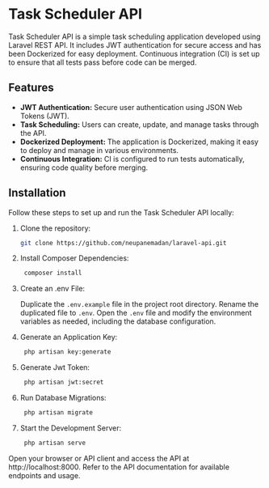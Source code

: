 # Task Scheduler API

Task Scheduler API is a simple task scheduling application developed using Laravel REST API. It includes JWT authentication for secure access and has been Dockerized for easy deployment. Continuous integration (CI) is set up to ensure that all tests pass before code can be merged.

## Features
- **JWT Authentication:** Secure user authentication using JSON Web Tokens (JWT).
- **Task Scheduling:** Users can create, update, and manage tasks through the API.
- **Dockerized Deployment:** The application is Dockerized, making it easy to deploy and manage in various environments.
- **Continuous Integration:** CI is configured to run tests automatically, ensuring code quality before merging.

## Installation

Follow these steps to set up and run the Task Scheduler API locally:

1. Clone the repository:

   ```bash
   git clone https://github.com/neupanemadan/laravel-api.git

2. Install Composer Dependencies:

   ```bash
    composer install

3. Create an .env File:

    Duplicate the `.env.example` file in the project root directory.
    Rename the duplicated file to `.env`.
    Open the `.env` file and modify the environment variables as needed, including the database configuration.

4. Generate an Application Key:

   ```bash
    php artisan key:generate

5. Generate Jwt Token:

   ```bash
    php artisan jwt:secret

6. Run Database Migrations:

   ```bash
    php artisan migrate

7. Start the Development Server:

   ```bash
    php artisan serve

Open your browser or API client and access the API at http://localhost:8000.
Refer to the API documentation for available endpoints and usage.

